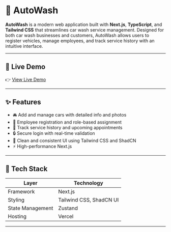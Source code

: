 # 🚗 AutoWash

**AutoWash** is a modern web application built with **Next.js**, **TypeScript**, and **Tailwind CSS** that streamlines car wash service management. Designed for both car wash businesses and customers, AutoWash allows users to register vehicles, manage employees, and track service history with an intuitive interface.

---

## 🔗 Live Demo

👉 [View Live Demo](http://92.255.79.122:3002/)

---

## ✨ Features

- 🚘 Add and manage cars with detailed info and photos
- 👷 Employee registration and role-based assignment
- 📅 Track service history and upcoming appointments
- 🔒 Secure login with real-time validation
- 🎨 Clean and consistent UI using Tailwind CSS and ShadCN
- ⚡ High-performance Next.js 

---

## 🧱 Tech Stack

| Layer             | Technology                               |
|-------------------|------------------------------------------|
| Framework         | Next.js                                  |
| Styling           | Tailwind CSS, ShadCN UI                  |
| State Management  | Zustand                                  |
| Hosting           | Vercel                                   |

---



